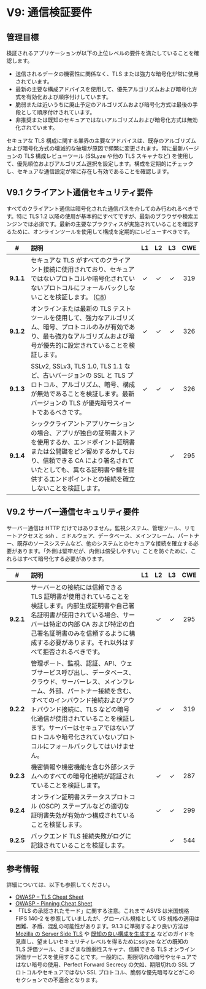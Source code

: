 # V9: 通信検証要件

## 管理目標

検証されるアプリケーションが以下の上位レベルの要件を満たしていることを確認します。

* 送信されるデータの機密性に関係なく、TLS または強力な暗号化が常に使用されています。
* 最新の主要な構成アドバイスを使用して、優先アルゴリズムおよび暗号化方式を有効化および順序付けしています。
* 脆弱または近いうちに廃止予定のアルゴリズムおよび暗号化方式は最後の手段として順序付けされています。
* 非推奨または既知のセキュアではないアルゴリズムおよび暗号化方式は無効化されています。

セキュアな TLS 構成に関する業界の主要なアドバイスは、既存のアルゴリズムおよび暗号化方式の壊滅的な破壊が原因で頻繁に変更されます。常に最新バージョンの TLS 構成レビューツール (SSLyze や他の TLS スキャナなど) を使用して、優先順位およびアルゴリズム選択を設定します。構成を定期的にチェックし、セキュアな通信設定が常に存在し有効であることを確認します。

## V9.1 クライアント通信セキュリティ要件

すべてのクライアント通信は暗号化された通信パスを介してのみ行われるべきです。特に TLS 1.2 以降の使用が基本的にすべてですが、最新のブラウザや検索エンジンでは必須です。最新の主要なプラクティスが実施されていることを確認するために、オンラインツールを使用して構成を定期的にレビューすべきです。

| # | 説明 | L1 | L2 | L3 | CWE |
| :---: | :--- | :---: | :---:| :---: | :---: |
| **9.1.1** | セキュアな TLS がすべてのクライアント接続に使用されており、セキュアではないプロトコルや暗号化されていないプロトコルにフォールバックしないことを検証します。 ([C8](https://www.owasp.org/index.php/OWASP_Proactive_Controls#tab=Formal_Numbering)) | ✓ | ✓ | ✓ | 319 |
| **9.1.2** | オンラインまたは最新の TLS テストツールを使用して、強力なアルゴリズム、暗号、プロトコルのみが有効であり、最も強力なアルゴリズムおよび暗号が優先的に設定されていることを検証します。 | ✓ | ✓ | ✓ | 326 |
| **9.1.3** | SSLv2, SSLv3, TLS 1.0, TLS 1.1 など、古いバージョンの SSL と TLS プロトコル、アルゴリズム、暗号、構成が無効であることを検証します。最新バージョンの TLS が優先暗号スイートであるべきです。 | ✓ | ✓ | ✓ | 326 |
| **9.1.4** | シッククライアントアプリケーションの場合、アプリが独自の証明書ストアを使用するか、エンドポイント証明書または公開鍵をピン留めするかしており、信頼できる CA により署名されていたとしても、異なる証明書や鍵を提供するエンドポイントとの接続を確立しないことを検証します。 |   |   | ✓ | 295 |

## V9.2 サーバー通信セキュリティ要件

サーバー通信は HTTP だけではありません。監視システム、管理ツール、リモートアクセスと ssh 、ミドルウェア、データベース、メインフレーム、パートナー、既存のソースシステムなど、他のシステムとのセキュアな接続を確立する必要があります。「外側は堅牢だが、内側は傍受しやすい」ことを防ぐために、これらはすべて暗号化する必要があります。

| # | 説明 | L1 | L2 | L3 | CWE |
| :---: | :--- | :---: | :---:| :---: | :---: |
| **9.2.1** | サーバーとの接続には信頼できる TLS 証明書が使用されていることを検証します。内部生成証明書や自己署名証明書が使用されている場合、サーバーは特定の内部 CA および特定の自己署名証明書のみを信頼するように構成する必要があります。それ以外はすべて拒否されるべきです。 |  | ✓ | ✓ | 295 |
| **9.2.2** | 管理ポート、監視、認証、API、ウェブサービス呼び出し、データベース、クラウド、サーバーレス、メインフレーム、外部、パートナー接続を含む、すべてのインバウンド接続およびアウトバウンド接続に、TLS などの暗号化通信が使用されていることを検証します。サーバーはセキュアではないプロトコルや暗号化されていないプロトコルにフォールバックしてはいけません。 |  | ✓ | ✓ | 319 |
| **9.2.3** | 機密情報や機密機能を含む外部システムへのすべての暗号化接続が認証されていることを検証します。 |  | ✓ | ✓ | 287 |
| **9.2.4** | オンライン証明書ステータスプロトコル (OSCP) ステープルなどの適切な証明書失効が有効かつ構成されていることを検証します。 |  | ✓ | ✓ | 299 |
| **9.2.5** | バックエンド TLS 接続失敗がログに記録されていることを検証します。 |  |  | ✓ | 544 |

## 参考情報

詳細については、以下も参照してください。

*  [OWASP – TLS Cheat Sheet](https://github.com/OWASP/CheatSheetSeries/blob/master/cheatsheets/Transport_Layer_Protection_Cheat_Sheet.md)
*  [OWASP - Pinning Cheat Sheet](https://cheatsheetseries.owasp.org/cheatsheets/Pinning_Cheat_Sheet.html)
* 「TLS の承認されたモード」に関する注意。これまで ASVS は米国規格 FIPS 140-2 を参照していましたが、グローバル規格として US 規格の適用は困難、矛盾、混乱の可能性があります。9.1.3 に準拠するより良い方法は[Mozilla の Server Side TLS](https://wiki.mozilla.org/Security/Server_Side_TLS) や [既知の良い構成を生成する](https://mozilla.github.io/server-side-tls/ssl-config-generator/) などのガイドを見直し、望ましいセキュリティレベルを得るためにsslyze などの既知の TLS 評価ツール、さまざまな脆弱性スキャナ、信頼できる TLS オンライン評価サービスを使用することです。一般的に、期限切れの暗号やセキュアではない暗号の使用、Perfect Forward Secrecy の欠如、期限切れの SSL プロトコルやセキュアではない SSL プロトコル、脆弱な優先暗号などがこのセクションでの不適合となります。
